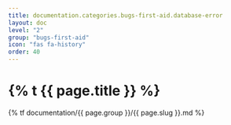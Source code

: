 ```yaml
---
title: documentation.categories.bugs-first-aid.database-error
layout: doc
level: "2"
group: "bugs-first-aid"
icon: "fas fa-history"
order: 40
---
```


# {% t {{ page.title }} %}

{% tf documentation/{{ page.group }}/{{ page.slug }}.md %}
